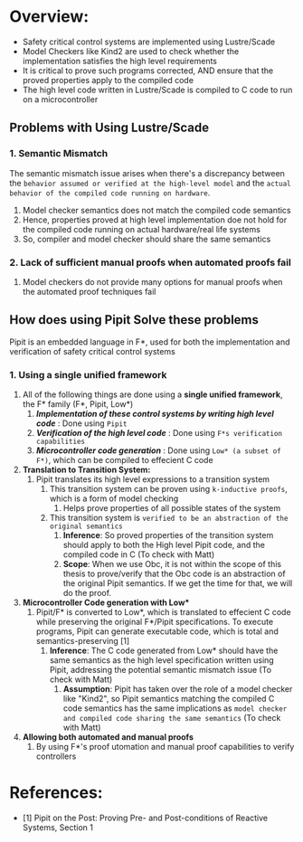 # Overview: 
- Safety critical control systems are implemented using Lustre/Scade
- Model Checkers like Kind2 are used to check whether the implementation satisfies the high level requirements 
- It is critical to prove such programs corrected, AND ensure that the proved properties apply to the compiled code 
- The high level code written in Lustre/Scade is compiled to C code to run on a microcontroller

## Problems with Using Lustre/Scade
### 1. Semantic Mismatch
The semantic mismatch issue arises when there's a discrepancy between the `behavior assumed or verified at the high-level model` and the `actual behavior of the compiled code running on hardware`. 
1. Model checker semantics does not match the compiled code semantics
2. Hence, properties proved at high level implementation doe not hold for the compiled code running on actual hardware/real life systems 
3. So, compiler and model checker should share the same semantics 

### 2. Lack of sufficient manual proofs when automated proofs fail
1. Model checkers do not provide many options for manual proofs when the automated proof techniques fail

## How does using Pipit Solve these problems 
Pipit is an embedded language in F*, used for both the implementation and verification of safety critical control systems 
### 1. Using a single unified framework
1. All of the following things are done using a **single unified framework**, the F* family (F*, Pipit, Low*)
   1. ***Implementation of these control systems by writing high level code*** : Done using `Pipit`
   2. ***Verification of the high level code*** : Done using `F*s verification capabilities`
   3. ***Microcontroller code generation*** : Done using `Low* (a subset of F*)`, which can be compiled to effecient C code
2. **Translation to Transition System:**
   1. Pipit translates its high level expressions to a transition system 
      1. This transition system can be proven using `k-inductive proofs`, which is a form of model checking 
         1. Helps prove properties of all possible states of the system
      2. This transition system is `verified to be an abstraction of the original semantics`
         1. **Inference**: So proved properties of the transition system should apply to both the High level Pipit code, and the compiled code in C (To check with Matt)
         2. **Scope**: When we use Obc, it is not within the scope of this thesis to prove/verify that the Obc code is an abstraction of the original Pipit semantics. If we get the time for that, we will do the proof. 
3. **Microcontroller Code generation with Low\***
   1. Pipit/F* is converted to Low*, which is translated to effecient C code while preserving the original F*/Pipit specifications. To execute programs, Pipit can generate executable code, which is total and semantics-preserving [1]
      1. **Inference**: The C code generated from Low* should have the same semantics as the high level specification written using Pipit, addressing the potential semantic mismatch issue (To check with Matt)
         1. **Assumption**: Pipit has taken over the role of a model checker like "Kind2", so Pipit semantics matching the compiled C code semantics has the same implications as `model checker and compiled code sharing the same semantics` (To check with Matt)
4. **Allowing both automated and manual proofs**
   1. By using F*'s proof utomation and manual proof capabilities to verify controllers


# References:
- [1] Pipit on the Post: Proving Pre- and Post-conditions of Reactive Systems, Section 1